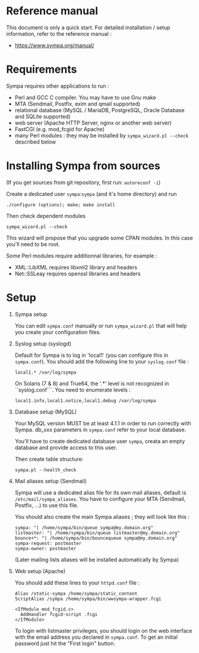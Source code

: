 Reference manual
================
This document is only a quick start.
For detailed installation / setup information, refer to the reference manual :

  * https://www.sympa.org/manual/

Requirements
============

Sympa requires other applications to run :
  * Perl and GCC C compiler. You may have to use Gnu make
  * MTA (Sendmail, Postfix, exim and qmail supported)
  * relational database (MySQL / MariaDB, PostgreSQL, Oracle Database and
    SQLite supported)
  * web server (Apache HTTP Server, nginx or another web server)
  * FastCGI (e.g. mod_fcgid for Apache)
  * many Perl modules : they may be installed by ``sympa_wizard.pl --check``
    described below

Installing Sympa from sources
=============================

(If you get sources from git repository, first run: ``autoreconf -i``)

Create a dedicated user ``sympa``:``sympa`` (and it's home directory) and run 
```
./configure (options); make; make install
```
Then check dependent modules
```
sympa_wizard.pl --check
```
This wizard will propose that you upgrade some CPAN modules.
In this case you'll need to be root.

Some Perl modules require additionnal libraries, for example :
  - XML::LibXML requires libxml2 library and headers
  - Net::SSLeay requires openssl libraries and headers

Setup
=====

1. Sympa setup

   You can edit ``sympa.conf`` manually or run ``sympa_wizard.pl`` that will
   help you create your configuration files.

2. Syslog setup (syslogd)

   Default for Sympa is to log in 'local1' (you can configure this in
   ``sympa.conf``).
   You should add the following line to your ``syslog.conf`` file :
   ```
   local1.*	/var/log/sympa
   ```

   On Solaris (7 & 8) and True64, the '.*' level is not recognized in
   ``syslog.conf```.
   You need to enumerate levels :
   ```
   local1.info,local1.notice,local1.debug /var/log/sympa
   ```

3. Database setup (MySQL)

   Your MySQL version MUST be at least 4.1.1 in order to run correctly with
   Sympa.
   db_xxx parameters in ``sympa.conf`` refer to your local database. 

   You'll have to create dedicated database user ``sympa``,
   creata an empty database and provide access to this user.

   Then create table structure:
   ```
   sympa.pl --health_check
   ```

4. Mail aliases setup (Sendmail)

   Sympa will use a dedicated alias file for its own mail aliases, default is
   ``/etc/mail/sympa_aliases``.
   You have to configure your MTA (Sendmail, Postfix, ...) to use this file.

   You should also create the main Sympa aliases ; they will look like this :
   ```
   sympa: "| /home/sympa/bin/queue sympa@my.domain.org"
   listmaster: "| /home/sympa/bin/queue listmaster@my.domain.org"
   bounce+*: "| /home/sympa/bin/bouncequeue sympa@my.domain.org"
   sympa-request: postmaster
   sympa-owner: postmaster
   ```

   (Later mailing lists aliases will be installed automatically by Sympa)

5. Web setup (Apache)

   You should add these lines to your ``httpd.conf`` file :
   ```
   Alias /static-sympa /home/sympa/static_content 
   ScriptAlias /sympa /home/sympa/bin/wwsympa-wrapper.fcgi

   <IfModule mod_fcgid.c>
     AddHandler fcgid-script .fcgi
   </IfModule>
   ```
   To login with listmaster privileges, you should login on the web
   interface with the email address you declared in ``sympa.conf``. To get an
   initial password just hit the "First login" button.

